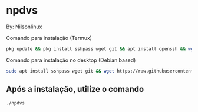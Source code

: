 # npdvs
By: Nilsonlinux


Comando para instalação (Termux)
```bash
pkg update && pkg install sshpass wget git && apt install openssh && wget https://raw.githubusercontent.com/nilsonlinux/npdvs/master/npdvs && chmod +x npdvs && clear && ./npdvs
```
Comando para instalação no desktop (Debian based)
```bash
sudo apt install sshpass wget git && wget https://raw.githubusercontent.com/nilsonlinux/npdvs/master/npdvs.sh && chmod +x npdvs && clear && ./npdvs
```

## Após a instalação, utilize o comando 
```bash
./npdvs
```
